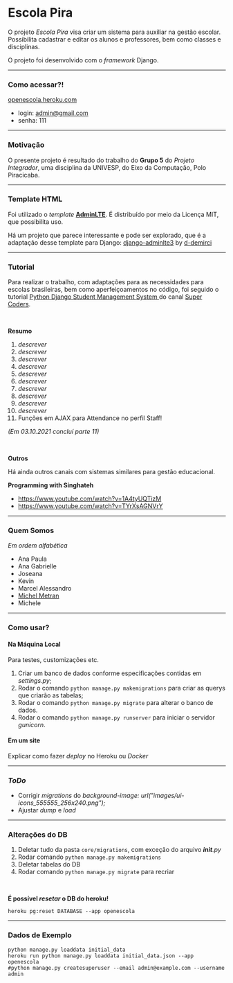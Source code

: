 # Escola Pira


O projeto *Escola Pira* visa criar um sistema para auxiliar na gestão escolar. Possibilita cadastrar e editar os alunos
e professores, bem como classes e disciplinas.

O projeto foi desenvolvido com o *framework* Django.

-----


### Como acessar?!


[openescola.heroku.com](https://openescola.herokuapp.com/)

- login: admin@gmail.com
- senha: 111

-----


### Motivação


O presente projeto é resultado do trabalho do **Grupo 5** do *Projeto Integrador*, uma disciplina da UNIVESP, do Eixo da
Computação, Polo Piracicaba.

-----


### Template HTML


Foi utilizado o *template* [**AdminLTE**](https://adminlte.io/themes/v3/). É distribuído por meio da Licença MIT, que
possibilita uso.

Há um projeto que parece interessante e pode ser explorado, que é a adaptação desse template para
Django: [django-adminlte3](https://github.com/d-demirci/django-adminlte3) by [d-demirci](https://github.com/d-demirci)

-----

### Tutorial

Para realizar o trabalho, com adaptações para as necessidades para escolas brasileiras, bem como aperfeiçoamentos no
código, foi seguido o
tutorial [Python Django Student Management System ](https://www.youtube.com/watch?v=y3llbdTtam4&list=PLb-NlfexLTk_tUlAPj05s2zc8JgHTVkpH)
do canal [Super Coders](https://www.youtube.com/channel/UCyz5M_3Rv2jLUDs4R_yRBkw).

<br>

**Resumo**

1. *descrever*
2. *descrever*
3. *descrever*
4. *descrever*
5. *descrever*
6. *descrever*
7. *descrever*
8. *descrever*
9. *descrever*
10. *descrever*
11. Funções em AJAX para Attendance no perfil Staff!

*(Em 03.10.2021 concluí parte 11)*

<br>

**Outros**

Há ainda outros canais com sistemas similares para gestão educacional.

**Programming with Singhateh**

- https://www.youtube.com/watch?v=1A4tyUQTizM
- https://www.youtube.com/watch?v=TYrXsAGNVrY

-----

### Quem Somos

*Em ordem alfabética*

- Ana Paula
- Ana Gabrielle
- Joseana
- Kevin
- Marcel Alessandro
- [Michel Metran](https://github.com/michelmetran)
- Michele

----

### Como usar?

#### Na Máquina Local

Para testes, customizações etc.

1. Criar um banco de dados conforme especificações contidas em *settings.py*;
2. Rodar o comando ```python manage.py makemigrations``` para criar as querys que criarão as tabelas;
3. Rodar o comando ```python manage.py migrate``` para alterar o banco de dados.
4. Rodar o comando ```python manage.py runserver``` para iniciar o servidor *gunicorn*.

#### Em um site

Explicar como fazer *deploy* no Heroku ou *Docker*

----


### *ToDo*

- Corrigir *migrations* do *background-image: url("images/ui-icons_555555_256x240.png");*
- Ajustar *dump* e *load*

----

### Alterações do DB

1. Deletar tudo da pasta ```core/migrations```, com exceção do arquivo *__init__.py*
2. Rodar comando ```python manage.py makemigrations```
3. Deletar tabelas do DB
4. Rodar comando ```python manage.py migrate``` para recriar

<br>

**É possível *resetar* o DB do heroku!**

```heroku pg:reset DATABASE --app openescola```

----

### Dados de Exemplo

```
python manage.py loaddata initial_data
heroku run python manage.py loaddata initial_data.json --app openescola
#python manage.py createsuperuser --email admin@example.com --username admin
```
